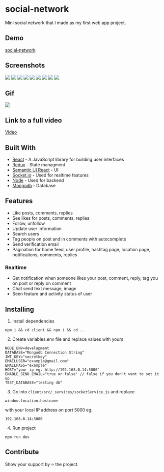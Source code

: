 # social-network

Mini social network that I made as my first web app project.

## Demo

[social-network](http://46.101.189.55/login)

## Screenshots

![](screenshots/Screenshot%20from%202020-02-28%2023-25-47.png)
![](screenshots/Screenshot%20from%202020-02-29%2019-02-15.png)
![](screenshots/Screenshot%20from%202020-02-29%2019-04-54.png)
![](screenshots/Screenshot%20from%202020-02-29%2019-06-32.png)
![](screenshots/Screenshot%20from%202020-02-29%2019-07-23.png)
![](screenshots/Screenshot%20from%202020-02-29%2019-07-45.png)
![](screenshots/Screenshot%20from%202020-02-29%2019-07-06.png)
![](screenshots/Screenshot%20from%202020-02-29%2002-19-26.png)
![](screenshots/Screenshot%20from%202020-02-29%2019-21-47.png)


## Gif

![](<screenshots/ezgif.com-video-to-gif%20(1).gif>)

## Link to a full video

[Video](https://streamable.com/5srsv)

## Built With

- [React](https://reactjs.org/) - A JavaScript library for building user interfaces
- [Redux](https://redux.js.org/) - State managment
- [Semantic UI React](https://react.semantic-ui.com/) - UI
- [Socket.io](https://socket.io/) - Used for realtime features
- [Node](https://nodejs.org/en/) - Used for backend
- [Mongodb](https://www.mongodb.com/) - Database

## Features

- Like posts, comments, replies
- See likes for posts, comments, replies
- Follow, unfollow
- Update user information
- Search users
- Tag people on post and in comments with autocomplete
- Send verification email
- Pagination for home feed, user profile, hashtag page, location page, notifications, comments, replies

### Realtime

- Get notification when someone likes your post, comment, reply, tag you on post or reply on comment
- Chat send text message, image
- Seen feature and activity status of user

## Installing

1. Install dependencies

```
npm i && cd client && npm i && cd ..
```

2. Create variables.env file and replace values with yours

```
NODE_ENV=development
DATABASE="Mongodb Connection String"
JWT_KEY="secretkey"
EMAILUSER="example@gmail.com"
EMAILPASS="example"
HOST="your ip eg. http://192.168.0.14:5000"
ENABLE_SEND_EMAIL="true or false" // false if you don't want to set it up
TEST_DATABASE="testing db"
```

3. Go into `client/src/_services/socketService.js` and replace

```
window.location.hostname
```

with your local IP address on port 5000 eg.

```
192.168.0.14:5000
```

4. Run project

```
npm run dev
```

## Contribute

Show your support by ⭐ the project.

